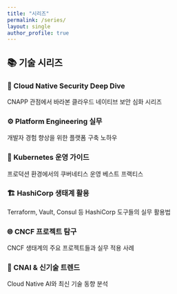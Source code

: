 ```yaml
---
title: "시리즈"
permalink: /series/
layout: single
author_profile: true
---
```


## 📚 기술 시리즈

### 🔐 Cloud Native Security Deep Dive
CNAPP 관점에서 바라본 클라우드 네이티브 보안 심화 시리즈

### ⚙️ Platform Engineering 실무
개발자 경험 향상을 위한 플랫폼 구축 노하우

### 🚀 Kubernetes 운영 가이드
프로덕션 환경에서의 쿠버네티스 운영 베스트 프랙티스

### 🏗️ HashiCorp 생태계 활용
Terraform, Vault, Consul 등 HashiCorp 도구들의 실무 활용법

### 🌐 CNCF 프로젝트 탐구
CNCF 생태계의 주요 프로젝트들과 실무 적용 사례

### 🤖 CNAI & 신기술 트렌드
Cloud Native AI와 최신 기술 동향 분석
